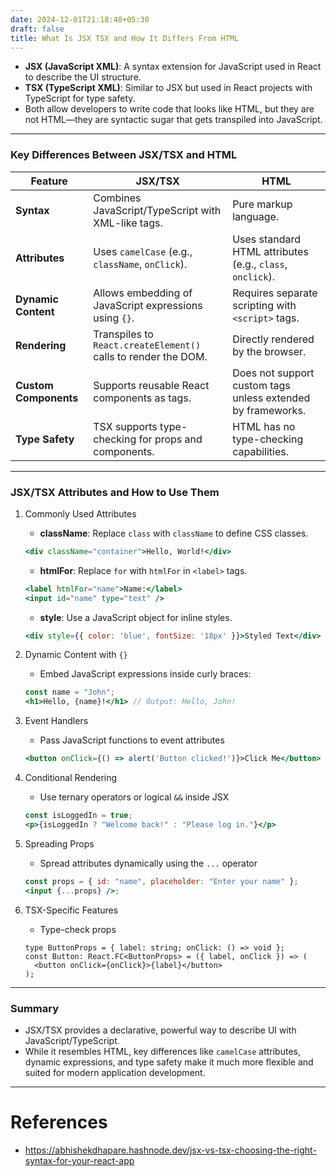 ```yaml
---
date: 2024-12-01T21:18:48+05:30
draft: false
title: What Is JSX TSX and How It Differs From HTML
---
```


- **JSX (JavaScript XML)**: A syntax extension for JavaScript used in React to describe the UI structure.
- **TSX (TypeScript XML)**: Similar to JSX but used in React projects with TypeScript for type safety.
- Both allow developers to write code that looks like HTML, but they are not HTML—they are syntactic sugar that gets transpiled into JavaScript.

---
### Key Differences Between JSX/TSX and HTML

|**Feature**|**JSX/TSX**|**HTML**|
|---|---|---|
|**Syntax**|Combines JavaScript/TypeScript with XML-like tags.|Pure markup language.|
|**Attributes**|Uses `camelCase` (e.g., `className`, `onClick`).|Uses standard HTML attributes (e.g., `class`, `onclick`).|
|**Dynamic Content**|Allows embedding of JavaScript expressions using `{}`.|Requires separate scripting with `<script>` tags.|
|**Rendering**|Transpiles to `React.createElement()` calls to render the DOM.|Directly rendered by the browser.|
|**Custom Components**|Supports reusable React components as tags.|Does not support custom tags unless extended by frameworks.|
|**Type Safety**|TSX supports type-checking for props and components.|HTML has no type-checking capabilities.|

---
### JSX/TSX Attributes and How to Use Them

1. Commonly Used Attributes
	- **className**: Replace `class` with `className` to define CSS classes.
	```jsx
	<div className="container">Hello, World!</div>
	```
	- **htmlFor**: Replace `for` with `htmlFor` in `<label>` tags.
	```jsx
	<label htmlFor="name">Name:</label>
	<input id="name" type="text" />
	```
	- **style**: Use a JavaScript object for inline styles.
	```jsx
	<div style={{ color: 'blue', fontSize: '18px' }}>Styled Text</div>
	```

2. Dynamic Content with `{}`
	- Embed JavaScript expressions inside curly braces:
	```jsx
	const name = "John";
	<h1>Hello, {name}!</h1> // Output: Hello, John!
	```

3. Event Handlers
	- Pass JavaScript functions to event attributes
	```jsx
	<button onClick={() => alert('Button clicked!')}>Click Me</button>
	```

4. Conditional Rendering
	- Use ternary operators or logical `&&` inside JSX
	```jsx
	const isLoggedIn = true;
	<p>{isLoggedIn ? "Welcome back!" : "Please log in."}</p>
	```

5. Spreading Props
	- Spread attributes dynamically using the `...` operator
	```jsx
	const props = { id: "name", placeholder: "Enter your name" };
	<input {...props} />;
	```

6. TSX-Specific Features
	- Type-check props
	```tsx
	type ButtonProps = { label: string; onClick: () => void };
	const Button: React.FC<ButtonProps> = ({ label, onClick }) => (
	  <button onClick={onClick}>{label}</button>
	);
	```

---

### Summary

- JSX/TSX provides a declarative, powerful way to describe UI with JavaScript/TypeScript.
- While it resembles HTML, key differences like `camelCase` attributes, dynamic expressions, and type safety make it much more flexible and suited for modern application development.

---
# References

- https://abhishekdhapare.hashnode.dev/jsx-vs-tsx-choosing-the-right-syntax-for-your-react-app